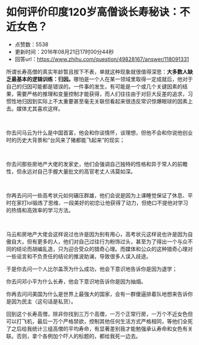 # 如何评价印度120岁高僧谈长寿秘诀：不近女色？
- 点赞数：5538
- 更新时间：2016年08月21日17时00分44秒
- 回答url：https://www.zhihu.com/question/49828167/answer/118091331
<body>
 <p data-pid="PvjqJUvc">所谓长寿高僧的真实年龄暂且按下不表，单就这种现象就很值得深思：<b>大多数人缺乏最基本的逻辑训练：归因。</b>哪怕是一个人在某一领域里取得一定成就后，他对于自己的归因可能都是错误的。一件事的发生，有可能是一个或几个关键因素的结果，需要严格的推理和变量控制才能获得，而人们往往由于对巨大反差的追求，习惯性地归因到实际上不太重要甚至毫无关联但看起来很违反常识惊爆眼球的因素上去。媒体尤其喜欢这样。</p>
 <br>
 <p data-pid="nArSxpTE">你去问马云为什么是中国首富，他会和你谈情怀，谈理想，但他不会和你说他创业时的历史大背景和“台风来了猪都能飞起来”的现实；</p>
 <br>
 <p data-pid="-j3juOBz">你去问那些房地产大佬的发家史，他们会强调自己独特的性格和异于常人的前瞻性，但永远对自己手握大量批文的高官老丈人讳莫如深。</p>
 <br>
 <p data-pid="lSnNhWUV">你再去问问一些高考状元如何碾压群雄，他们会说是因为上课睡觉保证了休息、平时在家打lol锻炼了思维、一段美好的初恋让他获得了动力，但绝口不提他对学习的热情和高效率的学习方法。</p>
 <br>
 <p data-pid="QxR6dl9M">马云和房地产大佬会这样说过也许是因为别有用心，高考状元这样说也许是因为自傲自大，但有更多的人，他们对自己过往行为粉饰过头，甚至为了得出一个与众不同的结论而胡编乱造，只为迎合受众的猎奇心理。而媒体和公众的这种猎奇心理对一些谣言和不负责任的结论的推波助澜，导致很多人误入歧途。</p>
 <p data-pid="rbsyX3sI">于是你去问一个人比尔盖茨为什么成功，他会下意识地告诉你是因为退学；</p>
 <p data-pid="tQn7FXRk">你去问邓小平为什么长寿，他会下意识地告诉你是因为抽烟。</p>
 <p data-pid="jgvqr7J6">你再去问问美国为什么是世界上最强大的国家，会有一群傻逼排着队地想来告诉你是因为民主（这句话是私货）。</p>
 <p data-pid="6JrO7PYM">回到这个长寿高僧，除非你找到三万个高僧，一万个正常行房，一万个不近女色但可以打飞机，最后一万个严格禁欲，控制其他任何生活方式严格相同，等他们全死了之后给我统计三组高僧的平均寿命，有显著差别我才能勉强承认寿命和女色有关联。否则，拿个各例加个吓人的标题的，都给我死一边去。</p>
</body>